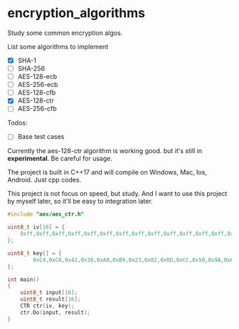 # encryption_algorithms

Study some common encryption algos.

List some algorithms to implement
- [x] SHA-1
- [ ] SHA-256
- [ ] AES-128-ecb
- [ ] AES-256-ecb
- [ ] AES-128-cfb
- [x] AES-128-ctr
- [ ] AES-256-cfb

Todos:
- [ ] Base test cases

Currently the aes-128-ctr algorithm is working good. but it's still in **experimental**. Be careful for usage.

The project is built in C++17 and will compile on Windows, Mac, Ios, Android. Just cpp codes.

This project is not focus on speed, but study. And I want to use this project by myself later, so it'll be easy to integration later.

```cpp
#include "aes/aes_ctr.h"

uint8_t iv[16] = {
    0xff,0xff,0xff,0xff,0xff,0xff,0xff,0xff,0xff,0xff,0xff,0xff,0xff,0xff,0xff,0xff,
};

uint8_t key[] = {
        0xC4,0xCA,0x42,0x38,0xA0,0xB9,0x23,0x82,0x0D,0xCC,0x50,0x9A,0x6F,0x75,0x84,0x9B,
};

int main()
{
    uint8_t input[16];
    uint8_t result[16];
    CTR ctr(iv, key);
    ctr.Do(input, result);
}
```